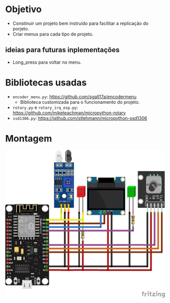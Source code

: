 # Objetivo
- Constinuir um projeto bem instruido para facilitar a replicação do porjeto.
- Criar menus para cada tipo de projeto.

## ideias para futuras inplementações
- Long_press para voltar no menu.

# Bibliotecas usadas
- `encoder_menu.py`: https://github.com/sgall17a/encodermenu
	- Biblioteca customizada para o funcionamento do projeto.
- `rotary.py` e `rotary_irq_esp.py`: https://github.com/miketeachman/micropython-rotary
- `ssd1306.py`: https://github.com/stlehmann/micropython-ssd1306

# Montagem
![esquematico](./projeto/montagem.png)

